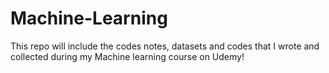 # Machine-Learning
This repo will include the codes notes, datasets and codes that I wrote and collected during my Machine learning course on Udemy!
